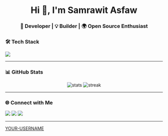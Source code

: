<h1 align="center">Hi 👋, I'm Samrawit Asfaw</h1>
<h3 align="center">🚀 Developer | 💡 Builder | 🌍 Open Source Enthusiast</h3>

### 🛠️ Tech Stack
<p align="left">
  <img src="https://skillicons.dev/icons?i=python,js,react,nodejs,fastapi,postgres,git,docker,&perline=6" />
</p>

---

### 📊 GitHub Stats
<p align="center">
  <img src="https://github-readme-stats.vercel.app/api?username=YOUR-USERNAME&show_icons=true&theme=radical" alt="stats" />
  <img src="https://github-readme-streak-stats.herokuapp.com/?user=YOUR-USERNAME&theme=radical" alt="streak" />
</p>

---

### 🌐 Connect with Me
<p align="left">
  <a href="https://linkedin.com/in/YOUR-LINKEDIN" target="_blank"><img src="https://img.shields.io/badge/-LinkedIn-%230077B5.svg?&logo=linkedin&logoColor=white" /></a>
  <a href="https://twitter.com/YOUR-TWITTER" target="_blank"><img src="https://img.shields.io/badge/-Twitter-%231DA1F2.svg?&logo=twitter&logoColor=white" /></a>
  <a href="mailto:YOUR-EMAIL" target="_blank"><img src="https://img.shields.io/badge/-Gmail-D14836.svg?&logo=gmail&logoColor=white" /></a>
</p>

---

[YOUR-USERNAME](https://github.com/Samri-A)
